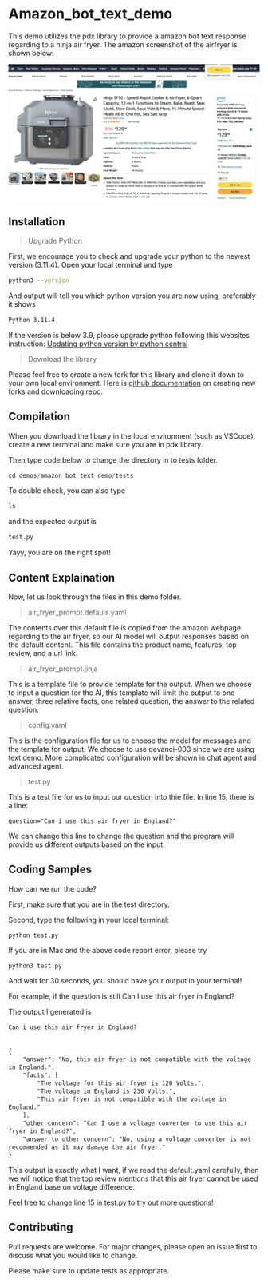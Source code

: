 # Amazon_bot_text_demo

This demo utilizes the pdx library to provide a amazon bot text response regarding to a ninja air fryer. The amazon screenshot of the airfryer is shown below:

![image](air_fryer_photo.png)

## Installation
> Upgrade Python


First, we encourage you to check and upgrade your python to the newest version (3.11.4). Open your local terminal and type

```bash
python3 --version
```
And output will tell you which python version you are now using, preferably it shows
```bash
Python 3.11.4
```
If the version is below 3.9, please upgrade python following this websites instruction:
[Updating python version by python central](https://www.pythoncentral.io/how-to-update-python/)

> Download the library

Please feel free to create a new fork for this library and clone it down to your own local environment.
Here is [github documentation](https://docs.github.com/en/get-started/quickstart/fork-a-repo) on creating new forks and downloading repo.

## Compilation

When you download the library in the local environment (such as VSCode), create a new terminal and make sure you are in pdx library.

Then type code below to change the directory in to tests folder.
```python
cd demos/amazon_bot_text_demo/tests
```
To double check, you can also type
```python
ls
```
and the expected output is 
```python
test.py
```
Yayy, you are on the right spot!

## Content Explaination
Now, let us look through the files in this demo folder.
> air_fryer_prompt.defauls.yaml

The contents over this default file is copied from the amazon webpage regarding to the air fryer, so our AI model will output responses based on the default content. This file contains the product name, features, top review, and a url link.

> air_fryer_prompt.jinja

This is a template file to provide template for the output. When we choose to input a question for the AI, this template will limit the output to one answer, three relative facts, one related question, the answer to the related question.

> config.yaml

This is the configuration file for us to choose the model for messages and the template for output. We choose to use devanci-003 since we are using text demo. More complicated configuration will be shown in chat agent and advanced agent.

>test.py

This is a test file for us to input our question into thie file. In line 15, there is a line:
```
question="Can i use this air fryer in England?"
```
We can change this line to change the question and the program will provide us different outputs based on the input.

## Coding Samples

How can we run the code?

First, make sure that you are in the test directory.

Second, type the following in your local terminal:

```
python test.py
```
If you are in Mac and the above code report error, please try 
```
python3 test.py
```
And wait for 30 seconds, you should have your output in your terminal!

For example, if the question is still Can I use this air fryer in England?

The output I generated is 

```
Can i use this air fryer in England?


{
    "answer": "No, this air fryer is not compatible with the voltage in England.",
    "facts": [
        "The voltage for this air fryer is 120 Volts.",
        "The voltage in England is 230 Volts.",
        "This air fryer is not compatible with the voltage in England."
    ],
    "other concern": "Can I use a voltage converter to use this air fryer in England?",
    "answer to other concern": "No, using a voltage converter is not recommended as it may damage the air fryer."
}
```
This output is exactly what I want, if we read the default.yaml carefully, then we will notice that the top review mentions that this air fryer cannot be used in England base on voltage difference.

Feel free to change line 15 in test.py to try out more questions!

## Contributing

Pull requests are welcome. For major changes, please open an issue first
to discuss what you would like to change.

Please make sure to update tests as appropriate.



